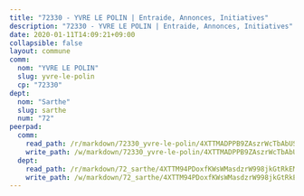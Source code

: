 ```yaml
---
title: "72330 - YVRE LE POLIN | Entraide, Annonces, Initiatives"
description: "72330 - YVRE LE POLIN | Entraide, Annonces, Initiatives"
date: 2020-01-11T14:09:21+09:00
collapsible: false
layout: commune
comm:
  nom: "YVRE LE POLIN"
  slug: yvre-le-polin
  cp: "72330"
dept:
  nom: "Sarthe"
  slug: sarthe
  num: "72"
peerpad:
  comm:
    read_path: /r/markdown/72330_yvre-le-polin/4XTTMADPPB9ZAszrWcTbAbUStn1zpowb2THxePgKmBXTSNKMU
    write_path: /w/markdown/72330_yvre-le-polin/4XTTMADPPB9ZAszrWcTbAbUStn1zpowb2THxePgKmBXTSNKMU-K3TgTp95wGaH7gexPyeGTpEe3UtJmyMYNDwLBj6gfRu2TGXUm7rdryTvFJ32EpoHChueHkbPeTMVVpB5wxk6hK6Vf89Zt9JmCosBe4jdganjqT4mio7gAKMy9unVX8Cp2bet2AzW
  dept:
    read_path: /r/markdown/72_sarthe/4XTTM94PDoxfKWsWMasdzrW998jkGtRkEM3CSUC42xSpuJKZ5
    write_path: /w/markdown/72_sarthe/4XTTM94PDoxfKWsWMasdzrW998jkGtRkEM3CSUC42xSpuJKZ5-K3TgTpjFyG67yVeuXvSAfSYzY4Yx2FMtDhgpv5HM2EDBJRVMn95z33xx4XjRNYNVaVsBPQ1t4pG9MoyNqwTqa8mcnEUB8rK4BMVbvUhCtGWCPSFnDCaT8GJTyimDgsCirLN3zswh
---
```


